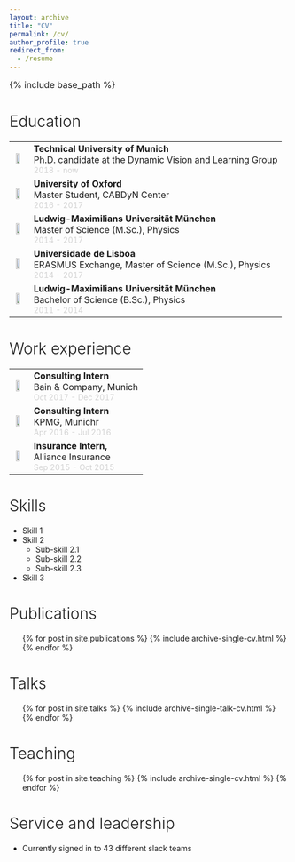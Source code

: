 ```yaml
---
layout: archive
title: "CV"
permalink: /cv/
author_profile: true
redirect_from:
  - /resume
---
```


<style type="text/css">
    
    table {
        border: none;
        table-layout: fixed; 
          width: 100%;

        }

img {
    width: 60%;
      }
      
  td img{
      display: block;
      margin-left: auto;
      margin-right: auto;

  }
    h1 {
        font-weight:300;
    }
    
    p {
        margin:0;
        font-size: 16px;
        text-align: justify;
        valign:"top";
       
    }
    
    p.dates {
        color: #D3D3D3;
        font-size: 14px;
        text-align: justify;
        valign:"top";
       
    }
    
    p.position {
     
    
    }
   

    td { text-align: left;
        vertical-align: center;
        border: none;
        margin-bottom: 500px 

      }
    


}
</style>
{% include base_path %}

Education
======
<div> 
<table>
<tr>
<td > 
<img src="https://media-exp1.licdn.com/dms/image/C4D0BAQEyP6R-fPElYg/company-logo_100_100/0?e=1609977600&v=beta&t=G_fTAenSXVxxQ5hRG_k7H42QJKlaZWvenZ30Cc7dZyQ">
</td>
<td colspan="5"> 
<p><b>Technical University of  Munich</b></p>
<p class="position">Ph.D. candidate at the Dynamic Vision and Learning Group</p>
<p class="dates">2018 - now</p>
</td> 
</tr>

<tr>
<td > 
<img src="https://media-exp1.licdn.com/dms/image/C560BAQGwPZs3spXFqw/company-logo_100_100/0?e=1609977600&v=beta&t=oNyJXbeo34d2EJlfBVEZf-uZMtI8OY3Zm5eeO0fAUac">
</td>
<td colspan="5"> 
<p><b>University of Oxford</b></p>
<p class="position">Master Student, CABDyN Center</p>
<p class="dates">2016 - 2017</p>
</td> 
</tr>

<tr>
<td > 
<img src="https://media-exp1.licdn.com/dms/image/C4E0BAQEQp0_x9EPe2Q/company-logo_100_100/0?e=1609977600&v=beta&t=I2WM2IuUreWj6EjQaLnLjJIWbTmEZ5xI-QuofcWSsSQ">
</td>
<td colspan="5"> 
<p><b>Ludwig-Maximilians Universität München</b></p>
<p class="position">Master of Science (M.Sc.), Physics</p>
<p class="dates">2014 - 2017</p>
</td> 
</tr>

<tr>
<td > 
<img src="https://media-exp1.licdn.com/dms/image/C560BAQEQbuzee4wb8w/company-logo_100_100/0?e=1609977600&v=beta&t=kgkVAiZ-aUhPf6l4n9jmyg7IQyA07lcxh8KZKUPaEUU">
</td>
<td colspan="5"> 
<p><b>Universidade de Lisboa</b></p>
<p class="position">ERASMUS Exchange, Master of Science (M.Sc.), Physics</p>
<p class="dates">2014 - 2017</p>
</td> 
</tr>

<tr>
<td > 
<img src="https://media-exp1.licdn.com/dms/image/C4E0BAQEQp0_x9EPe2Q/company-logo_100_100/0?e=1609977600&v=beta&t=I2WM2IuUreWj6EjQaLnLjJIWbTmEZ5xI-QuofcWSsSQ">
</td>
<td colspan="5"> 
<p><b>Ludwig-Maximilians Universität München</b></p>
<p class="position">Bachelor of Science (B.Sc.), Physics</p>
<p class="dates">2011 - 2014</p>
</td> 
</tr>
</table>
</div>

Work experience
======
<div> 
<table>
<tr>
<td > 
<img src="https://media-exp1.licdn.com/dms/image/C4E0BAQFa88wc8CFUpg/company-logo_100_100/0?e=1609977600&v=beta&t=4eg9L_GOLjJeaN0JdWBeFA_dH5Y-eaJ7oSWoxsN3mXw">
</td>
<td colspan="5"> 
<p><b>Consulting Intern</b></p>
<p class="position">Bain & Company, Munich</p>
<p class="dates">Oct 2017 - Dec 2017</p>
</td> 
</tr>

<tr>
<td > 
<img src="https://media-exp1.licdn.com/dms/image/C560BAQGwPZs3spXFqw/company-logo_100_100/0?e=1609977600&v=beta&t=oNyJXbeo34d2EJlfBVEZf-uZMtI8OY3Zm5eeO0fAUac">
</td>
<td colspan="5"> 
<p><b>Consulting Intern</b></p>
<p class="position">KPMG, Munichr</p>
<p class="dates">Apr 2016 - Jul 2016</p>
</td> 
</tr>

<tr>
<td > 
<img src="https://media-exp1.licdn.com/dms/image/C4D0BAQGnmLNwT5ZWAw/company-logo_100_100/0?e=1609977600&v=beta&t=YCJhSSw69-uFQG7nJoyY9T_jSJbXAInXVXcF1i8W8Fw">
</td>
<td colspan="5"> 
<p><b>Insurance Intern, </b></p>
<p class="position">Alliance Insurance</p>
<p class="dates">Sep 2015 - Oct 2015</p>
</td> 
</tr>
</table>
</div>
  
Skills
======
* Skill 1
* Skill 2
  * Sub-skill 2.1
  * Sub-skill 2.2
  * Sub-skill 2.3
* Skill 3

Publications
======
  <ul>{% for post in site.publications %}
    {% include archive-single-cv.html %}
  {% endfor %}</ul>
  
Talks
======
  <ul>{% for post in site.talks %}
    {% include archive-single-talk-cv.html %}
  {% endfor %}</ul>
  
Teaching
======
  <ul>{% for post in site.teaching %}
    {% include archive-single-cv.html %}
  {% endfor %}</ul>
  
Service and leadership
======
* Currently signed in to 43 different slack teams
